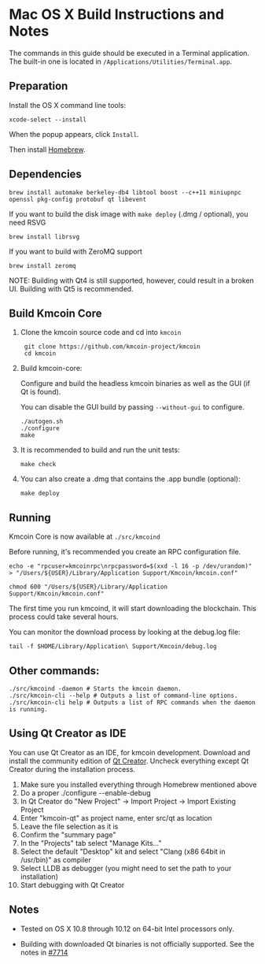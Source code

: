 Mac OS X Build Instructions and Notes
====================================
The commands in this guide should be executed in a Terminal application.
The built-in one is located in `/Applications/Utilities/Terminal.app`.

Preparation
-----------
Install the OS X command line tools:

`xcode-select --install`

When the popup appears, click `Install`.

Then install [Homebrew](https://brew.sh).

Dependencies
----------------------

    brew install automake berkeley-db4 libtool boost --c++11 miniupnpc openssl pkg-config protobuf qt libevent

If you want to build the disk image with `make deploy` (.dmg / optional), you need RSVG

    brew install librsvg

If you want to build with ZeroMQ support
    
    brew install zeromq

NOTE: Building with Qt4 is still supported, however, could result in a broken UI. Building with Qt5 is recommended.

Build Kmcoin Core
------------------------

1. Clone the kmcoin source code and cd into `kmcoin`

        git clone https://github.com/kmcoin-project/kmcoin
        cd kmcoin

2.  Build kmcoin-core:

    Configure and build the headless kmcoin binaries as well as the GUI (if Qt is found).

    You can disable the GUI build by passing `--without-gui` to configure.

        ./autogen.sh
        ./configure
        make

3.  It is recommended to build and run the unit tests:

        make check

4.  You can also create a .dmg that contains the .app bundle (optional):

        make deploy

Running
-------

Kmcoin Core is now available at `./src/kmcoind`

Before running, it's recommended you create an RPC configuration file.

    echo -e "rpcuser=kmcoinrpc\nrpcpassword=$(xxd -l 16 -p /dev/urandom)" > "/Users/${USER}/Library/Application Support/Kmcoin/kmcoin.conf"

    chmod 600 "/Users/${USER}/Library/Application Support/Kmcoin/kmcoin.conf"

The first time you run kmcoind, it will start downloading the blockchain. This process could take several hours.

You can monitor the download process by looking at the debug.log file:

    tail -f $HOME/Library/Application\ Support/Kmcoin/debug.log

Other commands:
-------

    ./src/kmcoind -daemon # Starts the kmcoin daemon.
    ./src/kmcoin-cli --help # Outputs a list of command-line options.
    ./src/kmcoin-cli help # Outputs a list of RPC commands when the daemon is running.

Using Qt Creator as IDE
------------------------
You can use Qt Creator as an IDE, for kmcoin development.
Download and install the community edition of [Qt Creator](https://www.qt.io/download/).
Uncheck everything except Qt Creator during the installation process.

1. Make sure you installed everything through Homebrew mentioned above
2. Do a proper ./configure --enable-debug
3. In Qt Creator do "New Project" -> Import Project -> Import Existing Project
4. Enter "kmcoin-qt" as project name, enter src/qt as location
5. Leave the file selection as it is
6. Confirm the "summary page"
7. In the "Projects" tab select "Manage Kits..."
8. Select the default "Desktop" kit and select "Clang (x86 64bit in /usr/bin)" as compiler
9. Select LLDB as debugger (you might need to set the path to your installation)
10. Start debugging with Qt Creator

Notes
-----

* Tested on OS X 10.8 through 10.12 on 64-bit Intel processors only.

* Building with downloaded Qt binaries is not officially supported. See the notes in [#7714](https://github.com/bitcoin/bitcoin/issues/7714)
